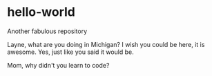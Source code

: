 # hello-world
Another fabulous repository

Layne, what are you doing in Michigan? I wish you could be here, it is awesome. Yes, just like you said it would be.

Mom, why didn't you learn to code?

